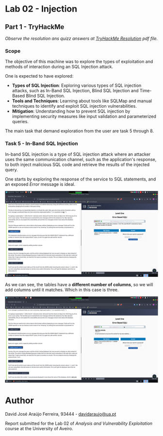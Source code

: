 # Lab 02 - Injection

## Part 1 - TryHackMe

_Observe the resolution ans quizz answers at [TryHackMe Resolution](./TryHackMe%20_%20SQL%20Injection.pdf) pdf file._

### Scope

The objective of this machine was to explore the types of exploitation and methods of interaction during an SQL Injection attack.

One is expected to have explored:

- **Types of SQL Injection**: Exploring various types of SQL injection attacks, such as In-Band SQL Injection, Blind SQL Injection and Time-Based Blind SQL Injection.
- **Tools and Techniques**: Learning about tools like SQLMap and manual techniques to identify and exploit SQL injection vulnerabilities.
- **Mitigation**: Understanding how to prevent SQL injection by implementing security measures like input validation and parameterized queries.

The main task that demand exploration from the user are task 5 through 8.

### Task 5 - In-Band SQL Injection

In-band SQL injection is a type of SQL injection attack where an attacker uses the same communication channel, such as the application's response, to both inject malicious SQL code and retrieve the results of the injected query.

One starts by exploring the response of the service to SQL statements, and an exposed _Error_ message is ideal.

![01](./prints/Screenshot%20at%202023-10-06%2014-16-26.png)

As we can see, the tables have a **different number of columns**, so we will add columns until it matches. Which in this case is three.

![02](./prints/Screenshot%20at%202023-10-06%2014-17-01.png)

# Author

David José Araújo Ferreira, 93444 - [davidaraujo@ua.pt](mailto:davidaraujo@ua.pt)

Report submitted for the Lab 02 of _Analysis and Vulnerability Exploitation_ course at the University of Aveiro.